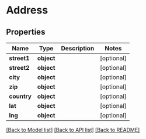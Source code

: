 # Address

## Properties
Name | Type | Description | Notes
------------ | ------------- | ------------- | -------------
**street1** | **object** |  | [optional] 
**street2** | **object** |  | [optional] 
**city** | **object** |  | [optional] 
**zip** | **object** |  | [optional] 
**country** | **object** |  | [optional] 
**lat** | **object** |  | [optional] 
**lng** | **object** |  | [optional] 

[[Back to Model list]](../README.md#documentation-for-models) [[Back to API list]](../README.md#documentation-for-api-endpoints) [[Back to README]](../README.md)

